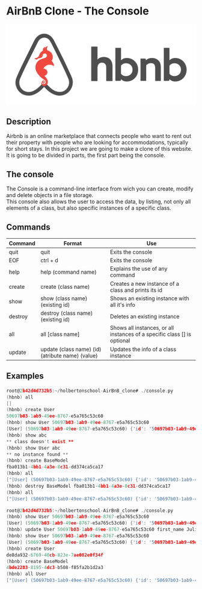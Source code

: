 # AirBnB Clone - The Console
![Image](imgs/a.png)

## Description
Airbnb is an online marketplace that connects people 
who want to rent out their property with people who are looking for accommodations, typically for short stays. In this project we are going to make a clone of this website. It is going to be divided in parts, the first part being the console.

## The console

The Console is a command-line interface from wich you can create, modify and delete objects in a file storage.  
This console also allows the user to access the data, by listing, not only all elements of a class, but also specific instances of a specific class.

## Commands  

Command|Format|Use
---|---|---
quit | quit | Exits the console
EOF | ctrl + d | Exits the console
help | help (command name) | Explains the use of any command
create | create (class name) | Creates a new instance of a class and prints its id
show | show (class name) (existing id)| Shows an existing instance with all it's info
destroy | destroy (class name) (existing id)| Deletes an existing instance
all | all [class name] | Shows all instances, or all instances of a specific class [] is optional
update | update (class name) (id) (atribute name) (value) | Updates the info of a class instance

## Examples
```c
root@2b42d4d732b5:~/holbertonschool-AirBnB_clone# ./console.py 
(hbnb) all
[]
(hbnb) create User
50697b03-1ab9-49ee-8767-e5a765c53c60
(hbnb) show User 50697b03-1ab9-49ee-8767-e5a765c53c60
[User] (50697b03-1ab9-49ee-8767-e5a765c53c60) {'id': '50697b03-1ab9-49ee-8767-e5a765c53c60', 'created_at': datetime.datetime(2023, 10, 28, 8, 36, 27, 74956), 'updated_at': datetime.datetime(2023, 10, 28, 8, 36, 27, 75056)}
(hbnb) show abc
** class doesn't exist **
(hbnb) show User abc
** no instance found **
(hbnb) create BaseModel
fba013b1-4bb1-4a3e-8c31-dd374ca5ca17
(hbnb) all
["[User] (50697b03-1ab9-49ee-8767-e5a765c53c60) {'id': '50697b03-1ab9-49ee-8767-e5a765c53c60', 'created_at': datetime.datetime(2023, 10, 28, 8, 36, 27, 74956), 'updated_at': datetime.datetime(2023, 10, 28, 8, 36, 27, 75056)}", "[BaseModel] (fba013b1-4bb1-4a3e-8c31-dd374ca5ca17) {'id': 'fba013b1-4bb1-4a3e-8c31-dd374ca5ca17', 'created_at': datetime.datetime(2023, 10, 28, 8, 37, 8, 794817), 'updated_at': datetime.datetime(2023, 10, 28, 8, 37, 8, 794864)}"]
(hbnb) destroy BaseModel fba013b1-4bb1-4a3e-8c31-dd374ca5ca17
(hbnb) all
["[User] (50697b03-1ab9-49ee-8767-e5a765c53c60) {'id': '50697b03-1ab9-49ee-8767-e5a765c53c60', 'created_at': datetime.datetime(2023, 10, 28, 8, 36, 27, 74956), 'updated_at': datetime.datetime(2023, 10, 28, 8, 36, 27, 75056)}"]
```

```c
root@2b42d4d732b5:~/holbertonschool-AirBnB_clone# ./console.py 
(hbnb) show User 50697b03-1ab9-49ee-8767-e5a765c53c60
[User] (50697b03-1ab9-49ee-8767-e5a765c53c60) {'id': '50697b03-1ab9-49ee-8767-e5a765c53c60', 'created_at': datetime.datetime(2023, 10, 28, 8, 36, 27, 74956), 'updated_at': datetime.datetime(2023, 10, 28, 8, 36, 27, 75056)}
(hbnb) update User 50697b03-1ab9-49ee-8767-e5a765c53c60 first_name Julius
(hbnb) show User 50697b03-1ab9-49ee-8767-e5a765c53c60
[User] (50697b03-1ab9-49ee-8767-e5a765c53c60) {'id': '50697b03-1ab9-49ee-8767-e5a765c53c60', 'created_at': datetime.datetime(2023, 10, 28, 8, 36, 27, 74956), 'updated_at': datetime.datetime(2023, 10, 28, 8, 41, 44, 417612), 'first_name': 'Julius'}
(hbnb) create User
de8da932-6769-40cb-823e-7ae082e0f34f
(hbnb) create BaseModel
4bde2283-8195-4dc3-b508-f85fa2b1d2a3
(hbnb) all User
["[User] (50697b03-1ab9-49ee-8767-e5a765c53c60) {'id': '50697b03-1ab9-49ee-8767-e5a765c53c60', 'created_at': datetime.datetime(2023, 10, 28, 8, 36, 27, 74956), 'updated_at': datetime.datetime(2023, 10, 28, 8, 41, 44, 417612), 'first_name': 'Julius'}", "[User] (de8da932-6769-40cb-823e-7ae082e0f34f) {'id': 'de8da932-6769-40cb-823e-7ae082e0f34f', 'created_at': datetime.datetime(2023, 10, 28, 8, 44, 41, 648547), 'updated_at': datetime.datetime(2023, 10, 28, 8, 44, 41, 648625)}"]
```

